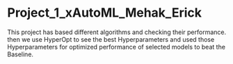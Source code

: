 # Project_1_xAutoML_Mehak_Erick
This project has based different algorithms and checking their performance. then we use HyperOpt to see the best Hyperparameters and used those Hyperparameters for optimized performance of selected models to beat the Baseline. 
